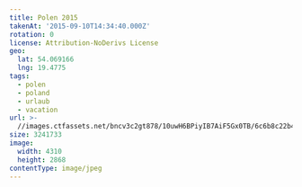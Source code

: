 ```yaml
---
title: Polen 2015
takenAt: '2015-09-10T14:34:40.000Z'
rotation: 0
license: Attribution-NoDerivs License
geo:
  lat: 54.069166
  lng: 19.4775
tags:
  - polen
  - poland
  - urlaub
  - vacation
url: >-
  //images.ctfassets.net/bncv3c2gt878/10uwH6BPiyIB7AiF5Gx0TB/6c6b8c22b44ff0ba3f3b0950b9deecf4/polen-2015_25324934734_o
size: 3241733
image:
  width: 4310
  height: 2868
contentType: image/jpeg
---
```


